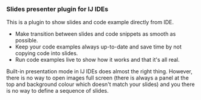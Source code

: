 ### Slides presenter plugin for IJ IDEs

This is a plugin to show slides and code example directly from IDE.

 - Make transition between slides and code snippets as smooth as possible.
 - Keep your code examples always up-to-date and save time by not copying code into slides. 
 - Run code examples live to show how it works and that it's all real.
 
Built-in presentation mode in IJ IDEs does almost the right thing. 
However, there is no way to open images full screen 
(there is always a panel at the top and background colour which doesn't match your slides)
and you there is no way to define a sequence of slides.
